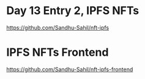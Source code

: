 # Day 13 Entry 2, IPFS NFTs

https://github.com/Sandhu-Sahil/nft-ipfs

# IPFS NFTs Frontend

https://github.com/Sandhu-Sahil/nft-ipfs-frontend